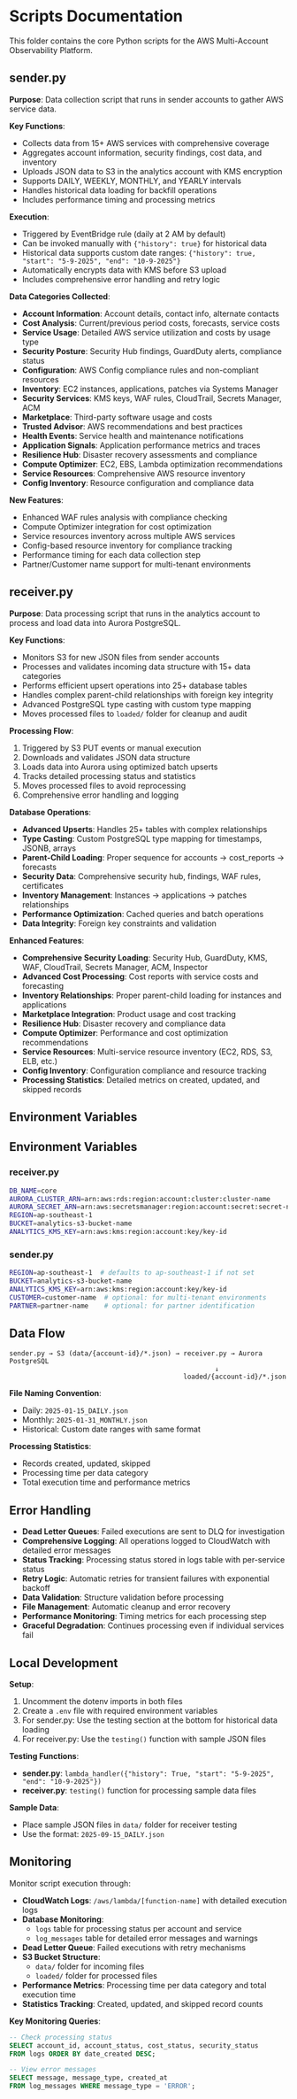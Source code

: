 # Scripts Documentation

This folder contains the core Python scripts for the AWS Multi-Account Observability Platform.

## sender.py
**Purpose**: Data collection script that runs in sender accounts to gather AWS service data.

**Key Functions**:
- Collects data from 15+ AWS services with comprehensive coverage
- Aggregates account information, security findings, cost data, and inventory
- Uploads JSON data to S3 in the analytics account with KMS encryption
- Supports DAILY, WEEKLY, MONTHLY, and YEARLY intervals
- Handles historical data loading for backfill operations
- Includes performance timing and processing metrics

**Execution**:
- Triggered by EventBridge rule (daily at 2 AM by default)
- Can be invoked manually with `{"history": true}` for historical data
- Historical data supports custom date ranges: `{"history": true, "start": "5-9-2025", "end": "10-9-2025"}`
- Automatically encrypts data with KMS before S3 upload
- Includes comprehensive error handling and retry logic

**Data Categories Collected**:
- **Account Information**: Account details, contact info, alternate contacts
- **Cost Analysis**: Current/previous period costs, forecasts, service costs
- **Service Usage**: Detailed AWS service utilization and costs by usage type
- **Security Posture**: Security Hub findings, GuardDuty alerts, compliance status
- **Configuration**: AWS Config compliance rules and non-compliant resources
- **Inventory**: EC2 instances, applications, patches via Systems Manager
- **Security Services**: KMS keys, WAF rules, CloudTrail, Secrets Manager, ACM
- **Marketplace**: Third-party software usage and costs
- **Trusted Advisor**: AWS recommendations and best practices
- **Health Events**: Service health and maintenance notifications
- **Application Signals**: Application performance metrics and traces
- **Resilience Hub**: Disaster recovery assessments and compliance
- **Compute Optimizer**: EC2, EBS, Lambda optimization recommendations
- **Service Resources**: Comprehensive AWS resource inventory
- **Config Inventory**: Resource configuration and compliance data

**New Features**:
- Enhanced WAF rules analysis with compliance checking
- Compute Optimizer integration for cost optimization
- Service resources inventory across multiple AWS services
- Config-based resource inventory for compliance tracking
- Performance timing for each data collection step
- Partner/Customer name support for multi-tenant environments

## receiver.py
**Purpose**: Data processing script that runs in the analytics account to process and load data into Aurora PostgreSQL.

**Key Functions**:
- Monitors S3 for new JSON files from sender accounts
- Processes and validates incoming data structure with 15+ data categories
- Performs efficient upsert operations into 25+ database tables
- Handles complex parent-child relationships with foreign key integrity
- Advanced PostgreSQL type casting with custom type mapping
- Moves processed files to `loaded/` folder for cleanup and audit

**Processing Flow**:
1. Triggered by S3 PUT events or manual execution
2. Downloads and validates JSON data structure
3. Loads data into Aurora using optimized batch upserts
4. Tracks detailed processing status and statistics
5. Moves processed files to avoid reprocessing
6. Comprehensive error handling and logging

**Database Operations**:
- **Advanced Upserts**: Handles 25+ tables with complex relationships
- **Type Casting**: Custom PostgreSQL type mapping for timestamps, JSONB, arrays
- **Parent-Child Loading**: Proper sequence for accounts → cost_reports → forecasts
- **Security Data**: Comprehensive security hub, findings, WAF rules, certificates
- **Inventory Management**: Instances → applications → patches relationships
- **Performance Optimization**: Cached queries and batch operations
- **Data Integrity**: Foreign key constraints and validation

**Enhanced Features**:
- **Comprehensive Security Loading**: Security Hub, GuardDuty, KMS, WAF, CloudTrail, Secrets Manager, ACM, Inspector
- **Advanced Cost Processing**: Cost reports with service costs and forecasting
- **Inventory Relationships**: Proper parent-child loading for instances and applications
- **Marketplace Integration**: Product usage and cost tracking
- **Resilience Hub**: Disaster recovery and compliance data
- **Compute Optimizer**: Performance and cost optimization recommendations
- **Service Resources**: Multi-service resource inventory (EC2, RDS, S3, ELB, etc.)
- **Config Inventory**: Configuration compliance and resource tracking
- **Processing Statistics**: Detailed metrics on created, updated, and skipped records

## Environment Variables

## Environment Variables

### receiver.py
```bash
DB_NAME=core
AURORA_CLUSTER_ARN=arn:aws:rds:region:account:cluster:cluster-name
AURORA_SECRET_ARN=arn:aws:secretsmanager:region:account:secret:secret-name
REGION=ap-southeast-1
BUCKET=analytics-s3-bucket-name
ANALYTICS_KMS_KEY=arn:aws:kms:region:account:key/key-id
```

### sender.py
```bash
REGION=ap-southeast-1  # defaults to ap-southeast-1 if not set
BUCKET=analytics-s3-bucket-name
ANALYTICS_KMS_KEY=arn:aws:kms:region:account:key/key-id
CUSTOMER=customer-name  # optional: for multi-tenant environments
PARTNER=partner-name    # optional: for partner identification
```

## Data Flow

```
sender.py → S3 (data/{account-id}/*.json) → receiver.py → Aurora PostgreSQL
                                                    ↓
                                            loaded/{account-id}/*.json
```

**File Naming Convention**:
- Daily: `2025-01-15_DAILY.json`
- Monthly: `2025-01-31_MONTHLY.json`
- Historical: Custom date ranges with same format

**Processing Statistics**:
- Records created, updated, skipped
- Processing time per data category
- Total execution time and performance metrics

## Error Handling

- **Dead Letter Queues**: Failed executions are sent to DLQ for investigation
- **Comprehensive Logging**: All operations logged to CloudWatch with detailed error messages
- **Status Tracking**: Processing status stored in logs table with per-service status
- **Retry Logic**: Automatic retries for transient failures with exponential backoff
- **Data Validation**: Structure validation before processing
- **File Management**: Automatic cleanup and error recovery
- **Performance Monitoring**: Timing metrics for each processing step
- **Graceful Degradation**: Continues processing even if individual services fail

## Local Development

**Setup**:
1. Uncomment the dotenv imports in both files
2. Create a `.env` file with required environment variables
3. For sender.py: Use the testing section at the bottom for historical data loading
4. For receiver.py: Use the `testing()` function with sample JSON files

**Testing Functions**:
- **sender.py**: `lambda_handler({"history": True, "start": "5-9-2025", "end": "10-9-2025"})`
- **receiver.py**: `testing()` function for processing sample data files

**Sample Data**:
- Place sample JSON files in `data/` folder for receiver testing
- Use the format: `2025-09-15_DAILY.json`

## Monitoring

Monitor script execution through:
- **CloudWatch Logs**: `/aws/lambda/[function-name]` with detailed execution logs
- **Database Monitoring**: 
  - `logs` table for processing status per account and service
  - `log_messages` table for detailed error messages and warnings
- **Dead Letter Queue**: Failed executions with retry mechanisms
- **S3 Bucket Structure**: 
  - `data/` folder for incoming files
  - `loaded/` folder for processed files
- **Performance Metrics**: Processing time per data category and total execution time
- **Statistics Tracking**: Created, updated, and skipped record counts

**Key Monitoring Queries**:
```sql
-- Check processing status
SELECT account_id, account_status, cost_status, security_status 
FROM logs ORDER BY date_created DESC;

-- View error messages
SELECT message, message_type, created_at 
FROM log_messages WHERE message_type = 'ERROR';
```